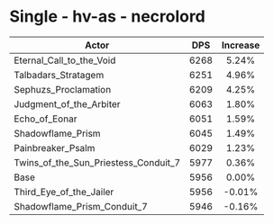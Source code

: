 # Single - hv-as - necrolord
| Actor | DPS | Increase |
|---|:---:|:---:|
|Eternal_Call_to_the_Void|6268|5.24%|
|Talbadars_Stratagem|6251|4.96%|
|Sephuzs_Proclamation|6209|4.25%|
|Judgment_of_the_Arbiter|6063|1.80%|
|Echo_of_Eonar|6051|1.59%|
|Shadowflame_Prism|6045|1.49%|
|Painbreaker_Psalm|6029|1.23%|
|Twins_of_the_Sun_Priestess_Conduit_7|5977|0.36%|
|Base|5956|0.00%|
|Third_Eye_of_the_Jailer|5956|-0.01%|
|Shadowflame_Prism_Conduit_7|5946|-0.16%|
